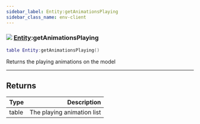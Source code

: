 ```yaml
---
sidebar_label: Entity:getAnimationsPlaying
sidebar_class_name: env-client
---
```


### ![](/img/wiki/client.png) [Entity](../entity/README.md):getAnimationsPlaying

```lua
table Entity:getAnimationsPlaying()
```

Returns the playing animations on the model<br/>

-----------------
## Returns

| Type   | Description |
| ------ | ----------: |
| table | The playing animation list |
